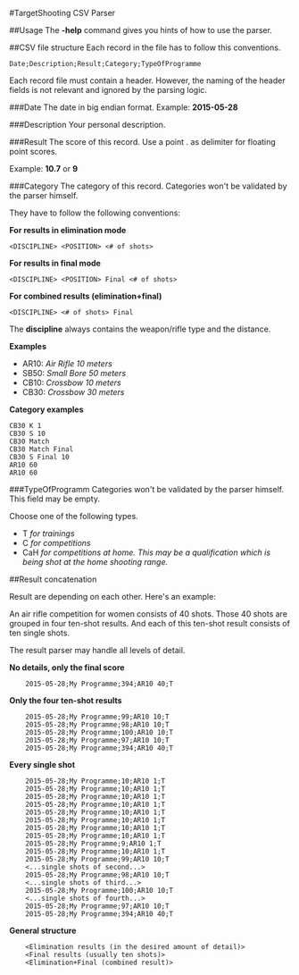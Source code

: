 #TargetShooting CSV Parser

##Usage
The **-help** command gives you hints of how to use the parser. 

##CSV file structure
Each record in the file has to follow this conventions. 

	Date;Description;Result;Category;TypeOfProgramme
	
Each record file must contain a header. However, the naming of the header fields is not relevant and ignored by the parsing logic.

###Date
The date in big endian format.
Example: **2015-05-28**

###Description
Your personal description.

###Result
The score of this record. Use a point . as delimiter for floating point scores.

Example: **10.7** or **9**

###Category
The category of this record. Categories won't be validated by the parser himself.

They have to follow the following conventions:

**For results in elimination mode**

	<DISCIPLINE> <POSITION> <# of shots>
	
**For results in final mode**

	<DISCIPLINE> <POSITION> Final <# of shots>
	
**For combined results (elimination+final)**

	<DISCIPLINE> <# of shots> Final
	
The **discipline** always contains the weapon/rifle type and the distance.

**Examples**

 * AR10: *Air Rifle 10 meters*
 * SB50: *Small Bore 50 meters*
 * CB10: *Crossbow 10 meters*
 * CB30: *Crossbow 30 meters*

**Category examples**

	CB30 K 1
	CB30 S 10
	CB30 Match
	CB30 Match Final
	CB30 S Final 10
	AR10 60
	AR10 60

###TypeOfProgramm
Categories won't be validated by the parser himself. This field may be empty.

Choose one of the following types.

* T *for trainings*
* C *for competitions*
* CaH *for competitions at home. This may be a qualification which is being shot at the home shooting range.*

##Result concatenation

Result are depending on each other. Here's an example:

An air rifle competition for women consists of 40 shots. Those 40 shots are grouped in four ten-shot results. And each of this ten-shot result consists of ten single shots.

The result parser may handle all levels of detail.

**No details, only the final score**

		2015-05-28;My Programme;394;AR10 40;T
**Only the four ten-shot results**
		
		2015-05-28;My Programme;99;AR10 10;T
		2015-05-28;My Programme;98;AR10 10;T
		2015-05-28;My Programme;100;AR10 10;T
		2015-05-28;My Programme;97;AR10 10;T
		2015-05-28;My Programme;394;AR10 40;T
		
**Every single shot**

		2015-05-28;My Programme;10;AR10 1;T
		2015-05-28;My Programme;10;AR10 1;T
		2015-05-28;My Programme;10;AR10 1;T
		2015-05-28;My Programme;10;AR10 1;T
		2015-05-28;My Programme;10;AR10 1;T
		2015-05-28;My Programme;10;AR10 1;T
		2015-05-28;My Programme;10;AR10 1;T
		2015-05-28;My Programme;10;AR10 1;T
		2015-05-28;My Programme;9;AR10 1;T
		2015-05-28;My Programme;10;AR10 1;T
		2015-05-28;My Programme;99;AR10 10;T
		<...single shots of second...>
		2015-05-28;My Programme;98;AR10 10;T
		<...single shots of third...>
		2015-05-28;My Programme;100;AR10 10;T
		<...single shots of fourth...>
		2015-05-28;My Programme;97;AR10 10;T
		2015-05-28;My Programme;394;AR10 40;T
**General structure**

		<Elimination results (in the desired amount of detail)>
		<Final results (usually ten shots)>
		<Elimination+Final (combined result)>